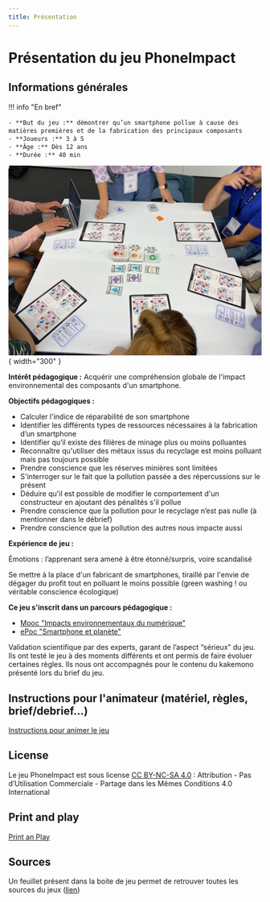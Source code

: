 ```yaml
---
title: Présentation
---
```

# Présentation du jeu PhoneImpact

## Informations générales

!!! info "En bref"

    - **But du jeu :** démontrer qu’un smartphone pollue à cause des matières premières et de la fabrication des principaux composants
    - **Joueurs :** 3 à 5
    - **Âge :** Dès 12 ans
    - **Durée :** 40 min

![Aperçu du jeu sur une table](img/LS-PhoneImpactTableDeJeu.jpg){ width="300" }

**Intérêt pédagogique :** Acquérir une compréhension globale de l'impact environnemental des composants d'un smartphone.

**Objectifs pédagogiques :**

- Calculer l'indice de réparabilité de son smartphone
- Identifier les différents types de ressources nécessaires à la fabrication d’un smartphone
- Identifier qu’il existe des filières de minage plus ou moins polluantes
- Reconnaître qu'utiliser des métaux issus du recyclage est moins polluant mais pas toujours possible
- Prendre conscience que les réserves minières sont limitées
- S'interroger sur le fait que la pollution passée a des répercussions sur le présent
- Déduire qu'il est possible de modifier le comportement d'un constructeur en ajoutant des pénalités s'il pollue
- Prendre conscience que la pollution pour le recyclage n’est pas nulle (à mentionner dans le débrief)
- Prendre conscience que la pollution des autres nous impacte aussi

**Expérience de jeu :**

Émotions : l’apprenant sera amené à être étonné/surpris, voire scandalisé

Se mettre à la place d'un fabricant de smartphones, tiraillé par l'envie de dégager du profit tout en polluant le moins possible (green washing ! ou véritable conscience écologique)

**Ce jeu s'inscrit dans un parcours pédagogique :**

- [Mooc "Impacts environnementaux du numérique"](https://www.fun-mooc.fr/fr/cours/impacts-environnementaux-du-numerique/)
- [ePoc "Smartphone et planète"](https://epoc.inria.fr/epocs/E007MM/)

Validation scientifique par des experts, garant de l’aspect “sérieux” du jeu. Ils ont testé le jeu à des moments différents et ont permis de faire évoluer certaines règles. Ils nous ont accompagnés pour le contenu du kakemono présenté lors du brief du jeu.

## Instructions pour l'animateur (matériel, règles, brief/debrief...)

[Instructions pour animer le jeu](./InstructionsAnimateur.md)

## License
Le jeu PhoneImpact est sous license [CC BY-NC-SA 4.0](https://creativecommons.org/licenses/by-nc-sa/4.0/deed.fr) : Attribution - Pas d’Utilisation Commerciale - Partage dans les Mêmes Conditions 4.0 International

## Print and play

[Print an Play](./PrintAndPlay.md)

## Sources
Un feuillet présent dans la boite de jeu permet de retrouver toutes les sources du jeux ([lien](Sources.md))

